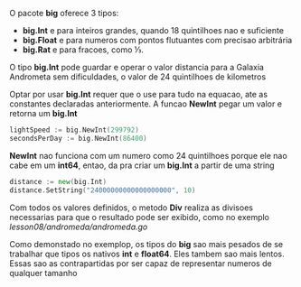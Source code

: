 O pacote __big__ oferece 3 tipos:
 - __big.Int__ e para inteiros grandes, quando 18 quintilhoes nao e suficiente
 - __big.Float__ e para numeros com pontos flutuantes com precisao arbitrária
 - __big.Rat__ e para fracoes, como ⅓.

O tipo __big.Int__ pode guardar e operar o valor distancia para a Galaxia Andrometa sem dificuldades, o valor de 24 quintilhoes de kilometros

Optar por usar __big.Int__ requer que o use para tudo na equacao, ate as constantes declaradas anteriormente. A funcao __NewInt__ pegar um valor e retorna um __big.Int__ 

```go
lightSpeed := big.NewInt(299792)
secondsPerDay := big.NewInt(86400)
```

__NewInt__ nao funciona com um numero como 24 quintilhoes porque ele nao cabe em um __int64__, entao, da pra criar um __big.Int__ a partir de uma string

```go
distance := new(big.Int)
distance.SetString("24000000000000000000", 10)
```

Com todos os valores definidos, o metodo __Div__ realiza as divisoes necessarias para que o resultado pode ser exibido, como no exemplo _lesson08/andromeda/andromeda.go_

Como demonstado no exemplop, os tipos do __big__ sao mais pesados de se trabalhar que tipos os nativos __int__ e __float64__. Eles tambem sao mais lentos. Essas sao as contrapartidas por ser capaz de representar numeros de qualquer tamanho

